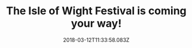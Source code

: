 ---
campaign-uuid: "c-4ea0b210-e7c5-4f02-bb22-9e3f5c0247c4"
type: "Preview"
category: "Tickets"
date: "2018-03-12T11:33:58.083Z"
end-date: "2018-05-31T23:59:00.000Z"
disable-form: false
is_promoted: false
has_entry_page: false
title: "The Isle of Wight Festival is coming your way!"
competition-description: "<p>We are ready! The festival that you’ve been waiting for\
  \ is just around the corner and we couldn’t be more excited! The Isle of Wight Festival!\r\
  \nThis year's Festival celebrates its 50th anniversary and it will take place from\
  \ June 21 to 24 at Seaclose Park, Newport! \r\nThe Script, James Bay, Camila Cabello,\
  \ Liam Gallagher… and that is just the beginning!</p> \r\n<p>If this sounds like\
  \ the perfect holiday for you, what are you waiting for? Hurry up! Get tickets before\
  \ they are sold out!</p>"
banner-img: "https://assets.expresslyapp.com/asset-d9606ff5-321d-482a-97a4-4f02f9f16fb8.jpg"
logo-left-href: "https://www.tickx.co.uk/"
logo-left-image: "https://assets.expresslyapp.com/asset-68e883d3-8435-4bde-a4db-e58cc6dd5458.jpg"
logo-left-title: "Tickx"
has-winner: false
---
